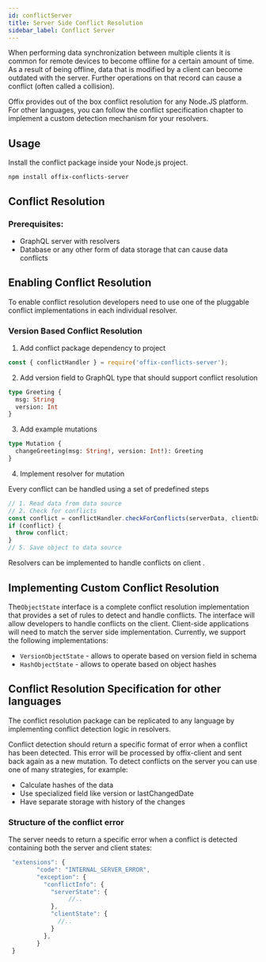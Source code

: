 ```yaml
---
id: conflictServer
title: Server Side Conflict Resolution
sidebar_label: Conflict Server
---
```


When performing data synchronization between multiple clients it is common for remote devices to become offline for a certain amount of time. As a result of being offline, data that is modified by a client can become outdated with the server. Further operations on that record can cause a conflict (often called a collision).

Offix provides out of the box conflict resolution for any Node.JS platform.
For other languages, you can follow the conflict specification chapter to implement a custom detection mechanism for your resolvers.

## Usage

Install the conflict package inside your Node.js project.

```
npm install offix-conflicts-server
```

## Conflict Resolution

### Prerequisites:

- GraphQL server with resolvers
- Database or any other form of data storage that can cause data conflicts

## Enabling Conflict Resolution

To enable conflict resolution developers need to use one of the pluggable conflict implementations in each individual resolver.

### Version Based Conflict Resolution

1. Add conflict package dependency to project

```javascript
const { conflictHandler } = require('offix-conflicts-server');
```

2. Add version field to GraphQL type that should support conflict resolution

```graphql
type Greeting {
  msg: String
  version: Int
}
```

3. Add example mutations

```graphql
type Mutation {
  changeGreeting(msg: String!, version: Int!): Greeting
}
```

4. Implement resolver for mutation

Every conflict can be handled using a set of predefined steps

```javascript
// 1. Read data from data source
// 2. Check for conflicts
const conflict = conflictHandler.checkForConflicts(serverData, clientData);
if (conflict) {
  throw conflict;
}
// 5. Save object to data source
```

Resolvers can be implemented to handle conflicts on client .

## Implementing Custom Conflict Resolution

The`ObjectState` interface is a complete conflict resolution implementation that provides a set of rules to detect and handle conflicts. The interface will allow developers to handle conflicts on the client. Client-side applications will need to match the server side implementation. Currently, we support the following implementations:

- `VersionObjectState` - allows to operate based on version field in schema
- `HashObjectState` - allows to operate based on object hashes

## Conflict Resolution Specification for other languages

The conflict resolution package can be replicated to any language by implementing conflict detection logic in resolvers.

Conflict detection should return a specific format of error when a conflict has been detected. This error will be processed by offix-client and sent back again as a new mutation. To detect conflicts on the server
you can use one of many strategies, for example:

- Calculate hashes of the data
- Use specialized field like version or lastChangedDate
- Have separate storage with history of the changes

### Structure of the conflict error

The server needs to return a specific error when a conflict is detected
containing both the server and client states:

```js
 "extensions": {
        "code": "INTERNAL_SERVER_ERROR",
        "exception": {
          "conflictInfo": {
            "serverState": {
                 //..
            },
            "clientState": {
              //..
            }
          },
        }
 }
```
